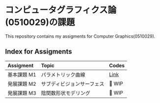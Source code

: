 # コンピュータグラフィクス論(0510029)の課題

This repository contains my assigments for Computer Graphics(0510029).

## Index for Assigments

| Assigment   | Topic                      | Codes                  |
| :---------- | :------------------------- | :--------------------- |
| 基本課題 M1 | パラメトリック曲線         | [Link](/components/m1) |
| 発展課題 M2 | サブディビジョンサーフェス | 🚧 WIP                 |
| 発展課題 M3 | 陰関数形状モデリング       | 🚧 WIP                 |
